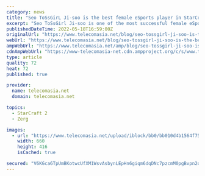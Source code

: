 ```yaml
---
category: news
title: "Seo ToSsGirL Ji-soo is the best female eSports player in StarCraft history"
excerpt: "Seo ToSsGirl Ji-soo is one of the most successful female eSports players in the world and was once considered the best female StarCraft player. She's had many notable victories and grand titles. She not only played in women's leagues but in men's too."
publishedDateTime: 2022-05-18T16:59:00Z
originalUrl: "https://www.telecomasia.net/blog/seo-tossgirl-ji-soo-is-the-best-female-esports-player-in-starcraft-history/"
webUrl: "https://www.telecomasia.net/blog/seo-tossgirl-ji-soo-is-the-best-female-esports-player-in-starcraft-history/"
ampWebUrl: "https://www.telecomasia.net/amp/blog/seo-tossgirl-ji-soo-is-the-best-female-esports-player-in-starcraft-history/"
cdnAmpWebUrl: "https://www-telecomasia-net.cdn.ampproject.org/c/s/www.telecomasia.net/amp/blog/seo-tossgirl-ji-soo-is-the-best-female-esports-player-in-starcraft-history/"
type: article
quality: 72
heat: 72
published: true

provider:
  name: telecomasia.net
  domain: telecomasia.net

topics:
  - StarCraft 2
  - Zerg

images:
  - url: "https://www.telecomasia.net/upload/iblock/bb0/bb010d4b1564f75f67a30f4060871b47.jpg"
    width: 660
    height: 416
    isCached: true

secured: "V6KGca6TpUmBKotwcUfXM1WsvAsbynLEpHn6giqm6dqDNc7pzcmM0pgBvpn2qYzsmQVI46GQznENjLNq1e+EmKsi5ejI6FNXprpJOuvVlmIwWAaNm7Gm8u4w4aCe/ugV17Lxh6xxi8G6OWJ+1RQvk+u78Ab33qkHKcc6A/AYBOUv1UMq3Csrunl+SiMCb0VymQ7mgXdsmsTR5WY9qRRfxvUH2OIzzVVrsqqTR+OhoRyEEvxKcOQozunACpYUPZmaZ1LCygZCxYE4GA6aOmDZoEuWPnd1xtbVnJYAow30qkZgb5IGDeEEfVDn/DyEo8zMQPX8s2rA1XsscWPNnZPwjJsh9AMczpGA0LWIMSdnaO0=;5wQAfHIEUHxXa0X79n4JBA=="
---
```


